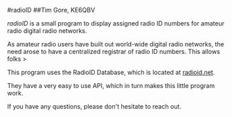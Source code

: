 #radioID
##Tim Gore, KE6QBV

*radioID* is a small program to display assigned radio ID numbers for amateur radio digital radio networks.

As amateur radio users have built out world-wide digital radio networks, the need arose to have a centralized registrar of radio ID numbers. This allows folks >

This program uses the RadioID Database, which is located at [radioid.net](https://www.radioid.net/).

They have a very easy to use API, which in turn makes this little program work.

If you have any questions, please don't hesitate to reach out.
